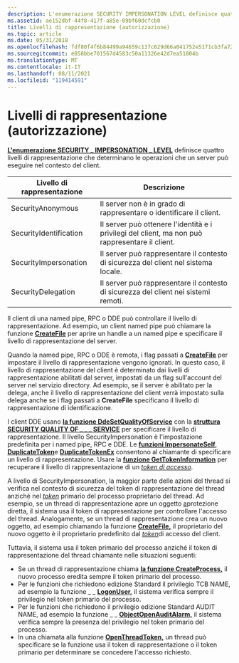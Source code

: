 ```yaml
---
description: L'enumerazione SECURITY IMPERSONATION LEVEL definisce quattro livelli di rappresentazione che determinano le operazioni \_ che un server può eseguire nel contesto dei \_ client.
ms.assetid: ae152dbf-44f0-417f-a85e-09bf60dcfcb0
title: Livelli di rappresentazione (autorizzazione)
ms.topic: article
ms.date: 05/31/2018
ms.openlocfilehash: fdf80f4f6b84499a94659c137c629d66a041752e5171cb3fa7220506586f36e5
ms.sourcegitcommit: e858bbe701567d4583c50a11326e42d7ea51804b
ms.translationtype: MT
ms.contentlocale: it-IT
ms.lasthandoff: 08/11/2021
ms.locfileid: "119414591"
---
```

# <a name="impersonation-levels-authorization"></a>Livelli di rappresentazione (autorizzazione)

[**L'enumerazione SECURITY \_ IMPERSONATION \_ LEVEL**](/windows/desktop/api/Winnt/ne-winnt-security_impersonation_level) definisce quattro livelli di rappresentazione che determinano le operazioni che un server può eseguire nel contesto del client.



| Livello di rappresentazione    | Descrizione                                                                                      |
|------------------------|--------------------------------------------------------------------------------------------------|
| SecurityAnonymous      | Il server non è in grado di rappresentare o identificare il client.                                            |
| SecurityIdentification | Il server può ottenere l'identità e i privilegi del client, ma non può rappresentare il client. |
| SecurityImpersonation  | Il server può rappresentare il contesto di sicurezza del client nel sistema locale.                    |
| SecurityDelegation     | Il server può rappresentare il contesto di sicurezza del client nei sistemi remoti.                      |



 

Il client di una named pipe, RPC o DDE può controllare il livello di rappresentazione. Ad esempio, un client named pipe può chiamare la funzione [**CreateFile**](/windows/desktop/api/fileapi/nf-fileapi-createfilea) per aprire un handle a un named pipe e specificare il livello di rappresentazione del server.

Quando la named pipe, RPC o DDE è remota, i flag passati a [**CreateFile**](/windows/desktop/api/fileapi/nf-fileapi-createfilea) per impostare il livello di rappresentazione vengono ignorati. In questo caso, il livello di rappresentazione del client è determinato dai livelli di rappresentazione abilitati dal server, impostati da un flag sull'account del server nel servizio directory. Ad esempio, se il server è abilitato per la delega, anche il livello di rappresentazione del client verrà impostato sulla delega anche se i flag passati a **CreateFile** specificano il livello di rappresentazione di identificazione.

I client DDE usano [**la funzione DdeSetQualityOfService**](/windows/win32/api/dde/nf-dde-ddesetqualityofservice) con la [**struttura SECURITY QUALITY OF \_ \_ \_ SERVICE**](/windows/desktop/api/Winnt/ns-winnt-security_quality_of_service) per specificare il livello di rappresentazione. Il livello SecurityImpersonation è l'impostazione predefinita per i named pipe, RPC e DDE. Le [**funzioni ImpersonateSelf**](/windows/win32/api/securitybaseapi/nf-securitybaseapi-impersonateself), [**DuplicateToken**](/windows/win32/api/securitybaseapi/nf-securitybaseapi-duplicatetoken)e [**DuplicateTokenEx**](/windows/win32/api/securitybaseapi/nf-securitybaseapi-duplicatetokenex) consentono al chiamante di specificare un livello di rappresentazione. Usare la [**funzione GetTokenInformation**](/windows/win32/api/securitybaseapi/nf-securitybaseapi-gettokeninformation) per recuperare il livello di rappresentazione di un [*token di accesso*](/windows/desktop/SecGloss/a-gly).

A livello di SecurityImpersonation, la maggior parte delle azioni del thread si verifica nel contesto di [](/windows/desktop/SecGloss/p-gly) sicurezza del token di rappresentazione del thread anziché nel [*token*](/windows/desktop/SecGloss/i-gly) primario del processo proprietario del thread. [](/windows/desktop/SecGloss/p-gly) Ad esempio, se un thread di rappresentazione apre un oggetto [a](securable-objects.md)protezione diretta, il sistema usa il token di rappresentazione per controllare l'accesso del thread. Analogamente, se un thread di rappresentazione crea un nuovo oggetto, ad esempio chiamando la funzione [**CreateFile,**](/windows/desktop/api/fileapi/nf-fileapi-createfilea) il proprietario del nuovo oggetto è il proprietario predefinito dal [*token*](/windows/desktop/SecGloss/a-gly)di accesso del client.

Tuttavia, il sistema usa il token primario del processo anziché il token di rappresentazione del thread chiamante nelle situazioni seguenti:

-   Se un thread di rappresentazione chiama [**la funzione CreateProcess,**](/windows/desktop/api/processthreadsapi/nf-processthreadsapi-createprocessa) il nuovo processo eredita sempre il token primario del processo.
-   Per le funzioni che richiedono edizione Standard il privilegio TCB NAME, ad esempio la funzione \_ \_ [**LogonUser,**](/windows/desktop/api/winbase/nf-winbase-logonusera) il sistema verifica sempre il privilegio nel token primario del processo.
-   Per le funzioni che richiedono il privilegio edizione Standard AUDIT NAME, ad esempio la funzione \_ \_ [**ObjectOpenAuditAlarm,**](/windows/desktop/api/Winbase/nf-winbase-objectopenauditalarma) il sistema verifica sempre la presenza del privilegio nel token primario del processo.
-   In una chiamata alla funzione [**OpenThreadToken,**](/windows/win32/api/processthreadsapi/nf-processthreadsapi-openthreadtoken) un thread può specificare se la funzione usa il token di rappresentazione o il token primario per determinare se concedere l'accesso richiesto.

 

 
